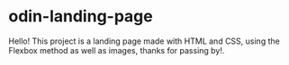 # odin-landing-page

Hello! This project is a landing page made with HTML and CSS, using the Flexbox method 
as well as images, thanks for passing by!.
